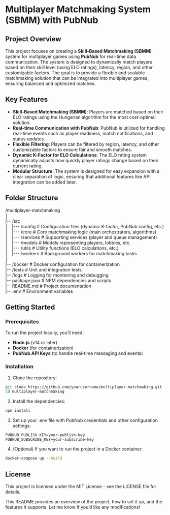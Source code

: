 # Multiplayer Matchmaking System (SBMM) with PubNub

## Project Overview

This project focuses on creating a **Skill-Based Matchmaking (SBMM)** system for multiplayer games using **PubNub** for real-time data communication. The system is designed to dynamically match players based on their skill level (using ELO ratings), latency, region, and other customizable factors. The goal is to provide a flexible and scalable matchmaking solution that can be integrated into multiplayer games, ensuring balanced and optimized matches.

## Key Features

- **Skill-Based Matchmaking (SBMM)**: Players are matched based on their ELO ratings using the Hungarian algorithm for the most cost-optimal solution.
- **Real-time Communication with PubNub**: PubNub is utilized for handling real-time events such as player readiness, match notifications, and status updates.
- **Flexible Filtering**: Players can be filtered by region, latency, and other customizable factors to ensure fair and smooth matches.
- **Dynamic K-Factor for ELO Calculations**: The ELO rating system dynamically adjusts how quickly player ratings change based on their current rating.
- **Modular Structure**: The system is designed for easy expansion with a clear separation of logic, ensuring that additional features like API integration can be added later.

## Folder Structure

/multiplayer-matchmaking </br>
│</br>
|-- /src</br>
│&nbsp;&nbsp;&nbsp;|--- /config          # Configuration files (dynamic K-factor, PubNub config, etc.)</br>
│&nbsp;&nbsp;&nbsp;|--- /core            # Core matchmaking logic (main orchestrators, algorithms)</br>
│&nbsp;&nbsp;&nbsp;|--- /services        # Supporting services (player and queue management)</br>
│&nbsp;&nbsp;&nbsp;|--- /models          # Models representing players, lobbies, etc.</br>
│&nbsp;&nbsp;&nbsp;|--- /utils           # Utility functions (ELO calculations, etc.)</br>
│&nbsp;&nbsp;&nbsp;|--- /workers         # Background workers for matchmaking tasks</br>
│</br>
|-- /docker              # Docker configuration for containerization</br>
|-- /tests               # Unit and integration tests</br>
|-- /logs                # Logging for monitoring and debugging</br>
|-- package.json         # NPM dependencies and scripts</br>
|-- README.md            # Project documentation</br>
|-- .env                 # Environment variables</br>

## Getting Started

### Prerequisites

To run the project locally, you’ll need:

- **Node.js** (v14 or later)
- **Docker** (for containerization)
- **PubNub API Keys** (to handle real-time messaging and events)

### Installation

1. Clone the repository:

  ```bash
  git clone https://github.com/yourusername/multiplayer-matchmaking.git
  cd multiplayer-matchmaking
  ```

2. Install the dependencies:

  ```bash
  npm install
  ```

3. Set up your .env file with PubNub credentials and other configuration settings:

  ```
  PUBNUB_PUBLISH_KEY=your-publish-key
  PUBNUB_SUBSCRIBE_KEY=your-subscribe-key
  ```

4.	(Optional) If you want to run the project in a Docker container:

  ```bash
  docker-compose up --build
  ```

## License

This project is licensed under the MIT License - see the LICENSE file for details.

This README provides an overview of the project, how to set it up, and the features it supports. Let me know if you’d like any modifications!



